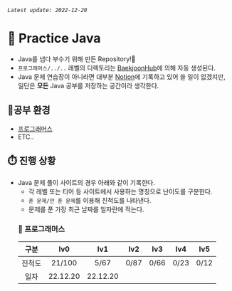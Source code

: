 *`Latest update: 2022-12-20`*
# 📖 Practice Java
* Java를 냅다 부수기 위해 만든 Repository!👊
* `프로그래머스/../..` 레벨의 디렉토리는 [BaekjoonHub](https://github.com/BaekjoonHub/BaekjoonHub)에 의해 자동 생성된다.
* Java 문제 연습장이 아니라면 대부분 [Notion](https://weekyeon.notion.site/JAVA-196d52bc8ffb4a249e1f1f989a4605a8)에 기록하고 있어 쓸 일이 없겠지만, 일단은 **모든** Java 공부를 저장하는 공간이라 생각한다.

## 🔌공부 환경
* [프로그래머스](https://school.programmers.co.kr/)
* ETC..

## ⏱️ 진행 상황
* Java 문제 풀이 사이트의 경우 아래와 같이 기록한다.
  - 각 레벨 또는 티어 등 사이트에서 사용하는 명칭으로 난이도를 구분한다.
  - `푼 문제/안 푼 문제`를 이용해 진척도를 나타낸다.
  - 문제를 푼 가장 최근 날짜를 일자란에 적는다.
  ### 💾 프로그래머스
  |구분|lv0|lv1|lv2|lv3|lv4|lv5|
  |:---:|:---:|:---:|:---:|:---:|:---:|:---:|
  |진척도|21/100|5/67|0/87|0/66|0/23|0/12|
  |일자|22.12.20|22.12.20||||
